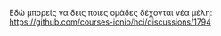 Εδώ μπορείς να δεις ποιες ομάδες δέχονται νέα μέλη: https://github.com/courses-ionio/hci/discussions/1794

